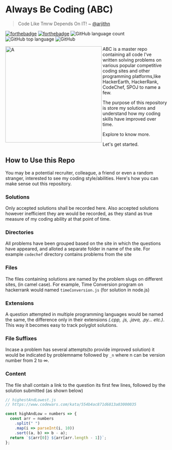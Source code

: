 # Always Be Coding (ABC)

> Code Like Tmrw Depends On IT! ~ [@arjithn](https://twitter.com/arjithn)

[![forthebadge](https://forthebadge.com/images/badges/built-with-swag.svg)](https://forthebadge.com)
[![forthebadge](https://forthebadge.com/images/badges/uses-js.svg)](https://forthebadge.com)
![GitHub language count](https://img.shields.io/github/languages/count/Arjith-Natarajan/ABC.svg)
![GitHub top language](https://img.shields.io/github/languages/top/Arjith-Natarajan/ABC.svg)
![GitHub](https://img.shields.io/github/license/Arjith-Natarajan/ABC.svg)

[<img align="left" src="https://media.giphy.com/media/ZgBHqRyBXetos/giphy.gif" width="300px" alt="A">](https://media.giphy.com/media/ZgBHqRyBXetos/giphy.gif)

ABC is a master repo containing all code I've written solving problems on various popular competitive coding sites and other programming platforms,like HackerEarth, HackerRank, CodeChef, SPOJ to name a few.

The purpose of this repository is store my solutions and understand how my coding skills have improved over time. 

Explore to know more.

Let's get started.



## How to Use this Repo

You may be a potential recruiter, colleague, a friend or even a random stranger, interested to see my coding style/abilities. Here's how you can make sense out this repository.

### **Solutions** 
Only accepted solutions shall be recorded here. Also accepted solutions however inefficient they are would be recorded, as they stand as true measure of my coding ability at that point of time.
### **Directories** 
All problems have been grouped based on the site in which the questions have appeared, and alloted a separate folder in name of the site. For example `codechef` directory contains problems from the site
### **Files** 
The files containing solutions are named by the problem slugs on different sites, (in camel case). For example, Time Conversion program on hackerrank would named `timeConversion.js` (for solution in node.js)
### **Extensions** 
A question attempted in multiple programming languages would be named the same, the difference only in their extensions _(.cpp, .js, .java, .py... etc.)_. This way it becomes easy to track polyglot solutions.
### **File Suffixes** 
Incase a problem has several attempts(to provide improved solution) it would be indicated by problemname followed by `_n` where n can be version number from 2 to ∞.
### **Content** 
The file shall contain a link to the question its first few lines, followed by the solution submitted (as shown below)

```js
// highestAndLowest.js
// https://www.codewars.com/kata/554b4ac871d6813a03000035

const highAndLow = numbers => {
  const arr = numbers
    .split(" ")
    .map(i => parseInt(i, 10))
    .sort((a, b) => b - a);
  return `${arr[0]} ${arr[arr.length - 1]}`;
};
```

